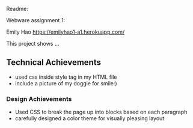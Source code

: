 Readme:

Webware assignment 1:

Emily Hao
https://emilyhao1-a1.herokuapp.com/

This project shows ...

## Technical Achievements
- used css inside style tag in my HTML file
- include a picture of my doggie for smile:)


### Design Achievements
- Used CSS to break the page up into blocks based on each paragraph
- carefully designed a color theme for visually pleasing layout
